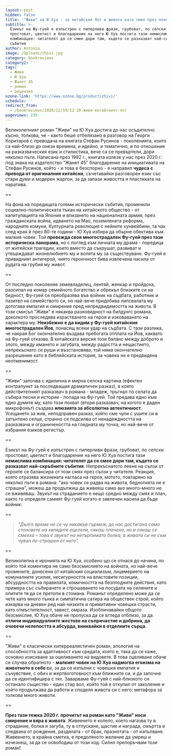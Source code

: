 ```yaml
---
layout: post
hidden: false
title: '"Живи" на Ю Хуа - за китайския Лот и живота като смях през плач'
subtitle: >-
  Езикът на Фу-гуей е изпъстрен с пиперливи фрази, грубоват, по селски
  простоват, цветист и благодарение на него Ю Хуа постига тази немислима
  комбинация: читателят да се смее дори там, където се разказват най-скръбните
  събития
author: Antonia
image: /Uploads/zhivi.jpg
category: bookreviews
category2: ''
tags:
  - Живи
  - Ю Хуа
  - Жанет 45
  - роман
  - рецензия
ozone-link: 'https://www.ozone.bg/product/zhivi/'
schedule: ''
redirect_from:
  - /bookreviews/2020/12/19/12-20-живи-китайският-лот
pageviews: 239
---
```

Великолепният роман "Живи" на Ю Хуа достига до нас осъдително късно, толкова, че - както беше отбелязано в разговор на Георги Коритаров с преводача на книгата Стефан Русинов - поколенията, които са най-близо до онези времена, и идейно, и тематично, и по отношение на разказваческия език и стилистика, вече са се превъртели, дори няколко пъти. Написана през 1992 г., книгата излезе у нас през 2020 г. под знака на издателство "Жанет 45" благодарение на инициативата на Стефан Русинов, който - и това е безспорно - е направил **чудеса с превода от оригиналния китайски**, съчетавайки разговорен език със стари думи и модерен жаргон, за да запази живостта и пластиката на наратива. 

\==

На фона на поредицата големи исторически събития, променили социално-политическата тъкан на китайското общество - от капитулацията на Япония и влизането на националната армия, през гражданската война, идването на Мао, поземлената реформа, народните комуни, Културната революция с нейните хунвейбини, та чак след края й през 80-те години - Ю Хуа избира да обърне обектива към малкия човек. Той **превежда своя многострадален Фу-гуей през тази историческа панорама**, но с поглед към личната му драма - поредица от житейски трагедии, които вместо да съкрушат, развиват и утвърждават жизнелюбието му и волята му за съществуване. Фу-гуей е привидният антигерой, чиято героичност бива извлечена насила от рудата на грубия му живот.

\==

От последно поколение земевладелец, лентяй, женкар и пройдоха, разсипал на комар семейното богатство и обрекъл близките си на бедност, Фу-гуей се преобразява във войник на съдбата, работник и пазител на семейството си, но най-вече придобива липсвалата му дотогава емпатия и смирение пред непредвидимостта на живота. В този смисъл "Живи" е някаква разновидност на билдунгс романа, доколкото проследява израстването на героя и изковаването на характера му. **Неизбежно е да видим у Фу-гуей китайския многострадален Йов**, понасящ всеки удар на съдбата. С тази разлика, че накрая Бог окончателно въздава пребогата отплата на Йов, каквато на Фу-гуей отказва. В китайската версия този баланс между доброто и злото, между имането и загубата, между радостта и нещастието, непрекъснато се руши и възстановява, той няма окончателно разрешение като в библейската история, за човека не е предвидена неотменимост. 

\==

"Живи" започва с идилична и мирна селска картина (ефектен контрапункт за последващия драматичен разказ), в която действителният разказвач в романа - младеж, тръгнал по селата да събира песни и истории - попада на Фу-гуей. Той предава едно към едно думите му, като този похват (втори разказвач, на когото е даден микрофонът) създава **илюзията за абсолютна автентичност**. Усещането за жив, неподправен разказ, който сме чули с ушите си в затънтено селце, странно се подсилва от ненадеждността на разказвача и ограничеността на гледната му точка, но най-вече от избрания езиков регистър. 

\==

Езикът на Фу-гуей е изпъстрен с пиперливи фрази, грубоват, по селски простоват, цветист и благодарение на него Ю Хуа постига тази **немислима комбинация: читателят да се смее дори там, където се разказват най-скръбните събития**. Непрекъснатото леене на сълзи от героите се балансира от този смях през сълзи у читателя. Реакция, която отразява жизнената нагласа на героя, мотото, повтаряно на няколко пъти в романа: "ако човек се радва на живота, беднотията не е страшна", можеш да продължиш да живееш само ако много-много не се вживяваш. Звукът на страданието е нещо средно между смях и плач, както го определя самият Фу-гуей когато е завлечен насила да бъде войник:

\==

> *"Дълго време не се чу никакъв гърмеж, до нас достигаха само стоновете на хилядите оцелели, сякаш плачеха, но и сякаш се смееха – това е звукът на нетърпимата болка, в живота си не съм чувал по-страшен от него".*

\==

Великолепна е иронията на Ю Хуа, особено що се отнася до начина, по който той коментира не само безсмислието на войната, но най-вече промените, донесени от китайския социализъм, лицемерието на комуналните усилия, несигурността на властовите позиции, абсурдността на правилата, комичността на безплодните действия, като примера със събирането и строшаването на посудата на селяните и опитите тя да се претопи в стомана. Романът определено може да се чете като много тънка и симпатична сатира на обществен строй, който изкарва на дневен ред най-низките и примитивни човешки страсти, като отмъстителност, завист, омраза. Изобличавайки общото безсмислие, Ю Хуа обаче не пропуска да се вгледа отблизо, за да **отличи индивидуалните жестове на съпричастие и добрина, да очовечи нелепостта и абсурда, вниквайки в отделните сърца**.

\==

"Живи" е класически хиперреалистичен роман, апология на способността за адаптивност към средата, която е, така да се каже, основно изискване за оцеляването на видовете. В това оцеляване обаче се случва обратното - **малкият човек на Ю Хуа надмогва егоизма на животното в себе с**и, за да се изпълни с човешка емпатия и съчувствие, с обич и жертвоготовност към ближните си, и да започне да се идентифицира с тях. Заварваме Фу-гуей с най-близкото си останало същество - един стар вол, който той е откупил от заколение и който продължава да работи и споделя живота си с него: метафора за толкова много животи. 

\==

**През тази тежка 2020 г. прочитът на роман като "Живи" носи смирение и вяра в живота**. Живеенето е колело, което нагазва ту в страдание, болка и загуба, ту в отпускане, щастие и награда, смъртта е следвана от рождение, раздялата - от брак, празнотата - от изпълване. Живеенето, в крайна сметка, е предоляното желание да умреш и изчезнеш, за да се освободиш от този ход. Силно препоръчвам този роман!